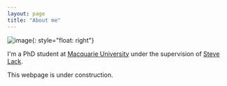 ```yaml
---
layout: page
title: "About me"
---
```

![image](gtendas.github.io/assets/kintoun.jpg){: style="float: right"}

I'm a PhD student at [Macquarie University](https://mq.edu.au) under the supervision of [Steve Lack](http://maths.mq.edu.au/~slack/).

This webpage is under construction. 

